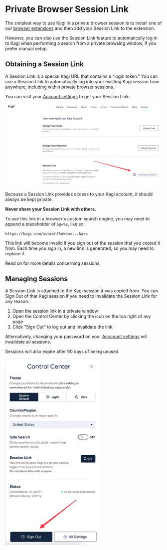 # Private Browser Session Link

The simplest way to use Kagi in a private browser session is to install one of our [browser extensions](../getting-started/setting-default.md#browser_extension) and then add your Session Link to the extension.

However, you can also use the Session Link feature to automatically log in to Kagi when performing a search from a private browsing window, if you prefer manual setup.

## Obtaining a Session Link

A Session Link is a special Kagi URL that contains a "login token."
You can use a Session Link to automatically log into your existing Kagi session from anywhere, including within private browser sessions.

You can visit your [Account settings](https://kagi.com/settings?p=user_details) to get your Session Link:

<img src="./media/session_link.png" width="500" alt="Session Link"><br />

Because a Session Link provides access to your Kagi account, it should always be kept private.

**Never share your Session Link with others.**

To use this link in a browser's custom search engine, you may need to append a placeholder of `&q=%s`, like so:

```
https://kagi.com/search?token=...&q=s
```

This link will become invalid if you sign out of the session that you copied it from.
Each time you sign in, a new link is generated, so you may need to replace it.

Read on for more details concerning sessions.

## Managing Sessions

A Session Link is attached to the Kagi session it was copied from.
You can Sign Out of that Kagi session if you need to invalidate the Session Link for any reason.

1. Open the session link in a private window
2. Open the Control Center by clicking the icon on the top right of any page
3. Click "Sign Out" to log out and invalidate the link.

Alternatively, changing your password on your [Acccount settings](https://kagi.com/settings?p=user_details) will invalidate all sessions.

Sessions will also expire after 90 days of being unused.

<img src="./media/sign_out.png" width="300" alt="Sign Out"><br />
